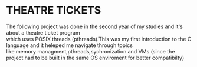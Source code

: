 # THEATRE TICKETS
The following project was done in the second year of my studies and it's about a theatre ticket program  
which uses POSIX threads (pthreads).This was my first introduction to the C language and it heleped me navigate through topics  
like memory managment,pthreads,sychronization and VMs (since the project had to be built in the same OS enviroment for better compatibilty)
